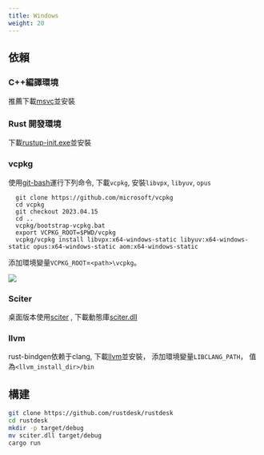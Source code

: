 ```yaml
---
title: Windows
weight: 20
---
```


## 依賴

### C++編譯環境

推薦下載[msvc](https://visualstudio.microsoft.com/)並安裝

### Rust 開發環境
下載[rustup-init.exe](https://static.rust-lang.org/rustup/dist/x86_64-pc-windows-msvc/rustup-init.exe)並安裝

### vcpkg

使用[git-bash](https://git-scm.com/download/win)運行下列命令, 下載`vcpkg`, 安裝`libvpx`, `libyuv`, `opus`

```shell
  git clone https://github.com/microsoft/vcpkg
  cd vcpkg
  git checkout 2023.04.15
  cd ..
  vcpkg/bootstrap-vcpkg.bat
  export VCPKG_ROOT=$PWD/vcpkg
  vcpkg/vcpkg install libvpx:x64-windows-static libyuv:x64-windows-static opus:x64-windows-static aom:x64-windows-static
```

添加環境變量`VCPKG_ROOT`=`<path>\vcpkg`。

![](/docs/en/dev/build/windows/images/env.png)

### Sciter

桌面版本使用[sciter](https://sciter.com/) , 下載動態庫[sciter.dll](https://raw.githubusercontent.com/c-smile/sciter-sdk/master/bin.win/x64/sciter.dll)

### llvm

rust-bindgen依赖于clang, 下載[llvm](https://github.com/llvm/llvm-project/releases)並安裝， 添加環境變量`LIBCLANG_PATH`， 值為`<llvm_install_dir>/bin`



## 構建

```sh
git clone https://github.com/rustdesk/rustdesk
cd rustdesk
mkdir -p target/debug
mv sciter.dll target/debug
cargo run
```